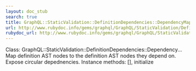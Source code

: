 ```yaml
---
layout: doc_stub
search: true
title: GraphQL::StaticValidation::DefinitionDependencies::DependencyMap
url: http://www.rubydoc.info/gems/graphql/GraphQL/StaticValidation/DefinitionDependencies/DependencyMap
rubydoc_url: http://www.rubydoc.info/gems/graphql/GraphQL/StaticValidation/DefinitionDependencies/DependencyMap
---
```


Class: GraphQL::StaticValidation::DefinitionDependencies::Dependency...
Map definition AST nodes to the definition AST nodes they depend on.
Expose circular depednencies. 
Instance methods:
[], initialize

